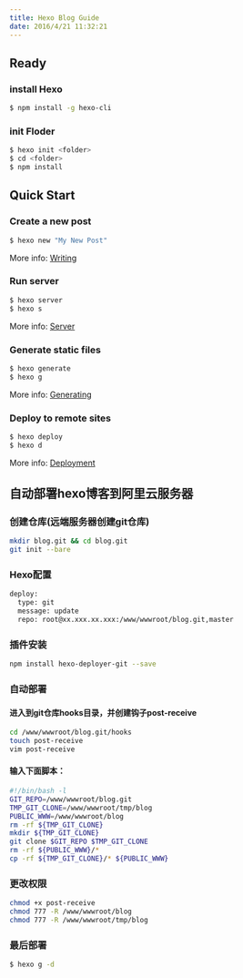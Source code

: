 ```yaml
---
title: Hexo Blog Guide
date: 2016/4/21 11:32:21
---
```


## Ready

### install Hexo
``` bash
$ npm install -g hexo-cli
```
### init Floder
``` bash
$ hexo init <folder>
$ cd <folder>
$ npm install
```

## Quick Start

### Create a new post

``` bash
$ hexo new "My New Post"
```

More info: [Writing](https://hexo.io/docs/writing.html)

### Run server

``` bash
$ hexo server
$ hexo s
```

More info: [Server](https://hexo.io/docs/server.html)

### Generate static files

``` bash
$ hexo generate
$ hexo g
```

More info: [Generating](https://hexo.io/docs/generating.html)



### Deploy to remote sites

``` bash
$ hexo deploy
$ hexo d
```

More info: [Deployment](https://hexo.io/docs/deployment.html)


## 自动部署hexo博客到阿里云服务器

### 创建仓库(远端服务器创建git仓库)
``` bash
mkdir blog.git && cd blog.git
git init --bare
```

### Hexo配置
``` bash
deploy:
  type: git
  message: update
  repo: root@xx.xxx.xx.xxx:/www/wwwroot/blog.git,master
```

### 插件安装
``` bash
npm install hexo-deployer-git --save
```

### 自动部署

#### 进入到git仓库hooks目录，并创建钩子post-receive
``` bash
cd /www/wwwroot/blog.git/hooks
touch post-receive
vim post-receive
```
#### 输入下面脚本：
``` bash 
#!/bin/bash -l
GIT_REPO=/www/wwwroot/blog.git
TMP_GIT_CLONE=/www/wwwroot/tmp/blog
PUBLIC_WWW=/www/wwwroot/blog
rm -rf ${TMP_GIT_CLONE}
mkdir ${TMP_GIT_CLONE}
git clone $GIT_REPO $TMP_GIT_CLONE
rm -rf ${PUBLIC_WWW}/*
cp -rf ${TMP_GIT_CLONE}/* ${PUBLIC_WWW}
```

### 更改权限
``` bash
chmod +x post-receive
chmod 777 -R /www/wwwroot/blog
chmod 777 -R /www/wwwroot/tmp/blog
```
### 最后部署
``` bash
$ hexo g -d
```